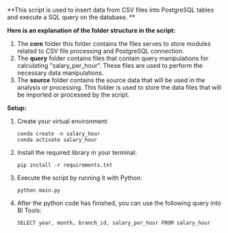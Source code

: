 **This script is used to insert data from CSV files into PostgreSQL tables and execute a SQL query on the database. **

**Here is an explanation of the folder structure in the script:**
1. The **core** folder this folder contains the files serves to store modules related to CSV file processing and PostgreSQL connection.
2. The **query** folder contains files that contain query manipulations for calculating "salary_per_hour". These files are used to perform the necessary data manipulations.
3. The **source** folder contains the source data that will be used in the analysis or processing. This folder is used to store the data files that will be imported or processed by the script.

**Setup:**
1. Create your virtual environment:
   ````
   conda create -n salary_hour
   conda activate salary_hour
   ````
2. Install the required library in your terminal:
   ````
   pip install -r requirements.txt
   ````
3. Execute the script by running it with Python:
   ````
   python main.py
   ````
4. After the python code has finished, you can use the following query into BI Tools:
   ````
   SELECT year, month, branch_id, salary_per_hour FROM salary_hour
   ````
